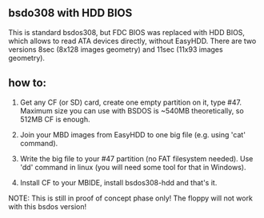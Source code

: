 bsdo308 with HDD BIOS
---------------------

This is standard bsdos308, but FDC BIOS was replaced with HDD BIOS, which allows to read ATA devices directly, without EasyHDD. There are two versions 8sec (8x128 images geometry) and 11sec (11x93 images geometry).

how to:
-------

1. Get any CF (or SD) card, create one empty partition on it, type #47. Maximum size you can use with BSDOS is ~540MB theoretically, so 512MB CF is enough.

2. Join your MBD images from EasyHDD to one big file (e.g. using 'cat' command).

3. Write the big file to your #47 partition (no FAT filesystem needed). Use 'dd' command in linux (you will need some tool for that in Windows).

4. Install CF to your MBIDE, install bsdos308-hdd and that's it.

NOTE:  This is still in proof of concept phase only! The floppy will not work with this bsdos version!
